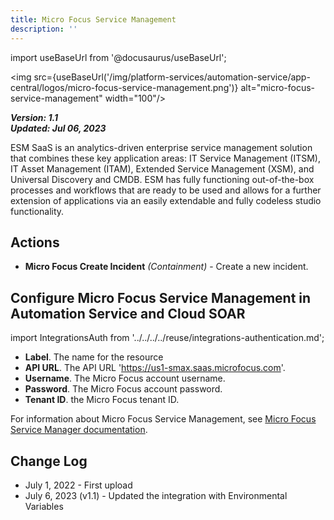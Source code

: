```yaml
---
title: Micro Focus Service Management
description: ''
---
```

import useBaseUrl from '@docusaurus/useBaseUrl';

<img src={useBaseUrl('/img/platform-services/automation-service/app-central/logos/micro-focus-service-management.png')} alt="micro-focus-service-management" width="100"/>

***Version: 1.1  
Updated: Jul 06, 2023***

ESM SaaS is an analytics-driven enterprise service management solution that combines these key application areas: IT Service Management (ITSM), IT Asset Management (ITAM), Extended Service Management (XSM), and Universal Discovery and CMDB. ESM has fully functioning out-of-the-box processes and workflows that are ready to be used and allows for a further extension of applications via an easily extendable and fully codeless studio functionality.

## Actions

* **Micro Focus Create Incident** *(Containment)* - Create a new incident.

## Configure Micro Focus Service Management in Automation Service and Cloud SOAR

import IntegrationsAuth from '../../../../reuse/integrations-authentication.md';

<IntegrationsAuth/>

   * **Label**. The name for the resource
   * **API URL**. The API URL 'https://us1-smax.saas.microfocus.com'.
   * **Username**. The Micro Focus account username.
   * **Password**. The Micro Focus account password.
   * **Tenant ID**. the Micro Focus tenant ID.

For information about Micro Focus Service Management, see [Micro Focus Service Manager documentation](https://docs.microfocus.com/SM/9.61/Hybrid/Content/service_manager_doc_set_pD.htm).

## Change Log

* July 1, 2022 - First upload
* July 6, 2023 (v1.1) - Updated the integration with Environmental Variables
